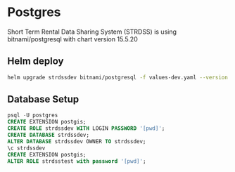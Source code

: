 # Postgres

Short Term Rental Data Sharing System (STRDSS) is using bitnami/postgresql with chart version 15.5.20

## Helm deploy

```sh
helm upgrade strdssdev bitnami/postgresql -f values-dev.yaml --version 15.5.20.
```

## Database Setup

```sql
psql -U postgres
CREATE EXTENSION postgis;
CREATE ROLE strdssdev WITH LOGIN PASSWORD '[pwd]';
CREATE DATABASE strdssdev;
ALTER DATABASE strdssdev OWNER TO strdssdev;
\c strdssdev
CREATE EXTENSION postgis;
ALTER ROLE strdsstest with password '[pwd]';
```
